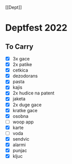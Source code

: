 [[Dept]]

# Deptfest 2022

## To Carry
- [x] 3x gace
- [x] 2x patike
- [x] cetkica
- [x] dezodorans
- [x] pasta
- [x] kajis
- [x] 2x hudice na patent
- [x] jaketa
- [x] 2x duge gace
- [x] kratke gace
- [x] osobna
- [ ] woop app
- [x] karte
- [ ] voda
- [x] sendvic
- [x] alarmi
- [x] punjac
- [x] kljuc